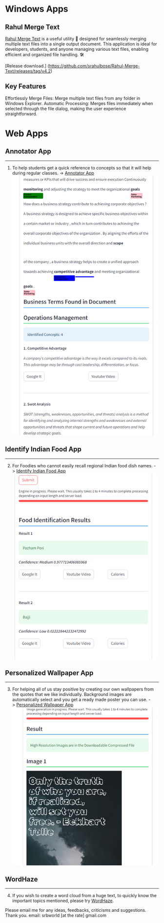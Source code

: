 # Windows Apps

## Rahul Merge Text
[Rahul Merge Text](https://github.com/srahulbose/Rahul-Merge-Text/) is a useful utility 📄 designed for seamlessly merging multiple text files into a single output document. This application is ideal for developers, students, and anyone managing various text files, enabling efficient and organized file handling. 🛠️

[Release download.] (https://github.com/srahulbose/Rahul-Merge-Text/releases/tag/v4.2)

## Key Features
Effortlessly Merge Files: Merge multiple text files from any folder in Windows Explorer.
Automatic Processing: Merges files immediately when selected through the file dialog, making the user experience straightforward.

# Web Apps

## Annotator App
-------------

1.  To help students get a quick reference to concepts so that it will help during regular classes. -> [Annotator App](https://srb.com.de/Annotator_Highlight_Business_MBA_Tool)  
    ![](https://raw.githubusercontent.com/srb/srb.github.io/main/annotator_20240210233309.png)

## Identify Indian Food App
------------------------

2.  For Foodies who cannot easily recall regional Indian food dish names. -> [Identify Indian Food App](https://srb.com.de/Identify_Indian_Food_from_Photo_Tool)  
    ![](https://raw.githubusercontent.com/srb/srb.github.io/main/food-20240210233145.png)

## Personalized Wallpaper App
--------------------------

3.  For helping all of us stay positive by creating our own wallpapers from the quotes that we like individually. Background images are automatically select and you get a ready made poster you can use. -> [Personalized Wallpaper App](https://srb.com.de/Wallpaper_Create_from_custom_text_Tool)  
    ![](https://raw.githubusercontent.com/srb/srb.github.io/main/wallpaper_20240210233219.png)

## WordHaze
--------

4.  If you wish to create a word cloud from a huge text, to quickly know the important topics mentioned, please try [WordHaze](https://wordhaze.com/).

Please email me for any ideas, feedbacks, criticisms and suggestions. Thank you. email: srbworld \[at the rate\] gmail.com
